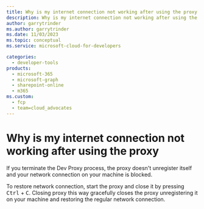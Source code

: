 ```yaml
---
title: Why is my internet connection not working after using the proxy
description: Why is my internet connection not working after using the proxy
author: garrytrinder
ms.author: garrytrinder
ms.date: 11/03/2023
ms.topic: conceptual
ms.service: microsoft-cloud-for-developers

categories:
  - developer-tools
products:
  - microsoft-365
  - microsoft-graph
  - sharepoint-online
  - m365
ms.custom:
  - fcp
  - team=cloud_advocates
---
```


# Why is my internet connection not working after using the proxy

If you terminate the Dev Proxy process, the proxy doesn't unregister itself and your network connection on your machine is blocked.

To restore network connection, start the proxy and close it by pressing <kbd>Ctrl</kbd> + <kbd>C</kbd>. Closing proxy this way gracefully closes the proxy unregistering it on your machine and restoring the regular network connection.
